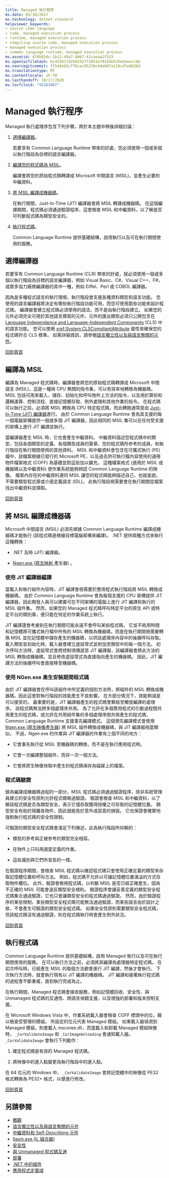 ```yaml
---
title: Managed 執行程序
ms.date: 03/30/2017
ms.technology: dotnet-standard
helpviewer_keywords:
- source code language
- code, managed execution process
- runtime, managed execution process
- compiling source code, managed execution process
- managed execution process
- common language runtime, managed execution process
ms.assetid: 476b03dc-2b12-49a7-b067-41caeaa2f533
ms.openlocfilehash: bc455817d29d2427f3051e79145b535e3eeaccbb
ms.sourcegitcommit: ff5a4eb5cffbcac9521bc44a907a118cd7e8638d
ms.translationtype: MT
ms.contentlocale: zh-TW
ms.lasthandoff: 10/17/2020
ms.locfileid: "92161097"
---
```

# <a name="managed-execution-process"></a>Managed 執行程序
<a name="introduction"></a> Managed 執行處理序包含下列步驟，將於本主題中稍後詳細討論：

1. [選擇編譯器](#choosing_a_compiler)。

     若要享有 Common Language Runtime 帶來的好處，您必須使用一個或多個以執行階段為目標的語言編譯器。

2. [編譯您的程式碼為 MSIL](#compiling_to_msil)。

     編譯會將您的原始程式碼轉譯成 Microsoft 中間語言 (MSIL)，並產生必要的中繼資料。

3. [將 MSIL 編譯成機器碼](#compiling_msil_to_native_code)。

     在執行期間，Just-In-Time (JIT) 編譯器會將 MSIL 轉譯成機器碼。 在這個編譯期間，程式碼必須通過驗證程序，這會檢查 MSIL 和中繼資料，以了解是否可判斷程式碼為類型安全的。

4. [執行程式碼](#running_code)。

     Common Language Runtime 提供基礎結構，啟用執行以及可在執行期間使用的服務。

<a name="choosing_a_compiler"></a>
## <a name="choosing-a-compiler"></a>選擇編譯器
 若要享有 Common Language Runtime (CLR) 帶來的好處，就必須使用一個或多個以執行階段為目標的語言編譯器，例如 Visual Basic、C#、Visual C++、F#，或眾多協力廠商編譯器的其中一種，例如 Eiffel、Perl 或 COBOL 編譯器。

 因為是多種程式語言的執行環境，執行階段會支援各種資料類型和語言功能。 您使用的語言編譯器將決定有哪些執行階段功能可用，而您可使用那些功能來設計程式碼。 編譯器會建立程式碼必須使用的語法，而不是由執行階段建立。 如果您的元件必須完全可用於其他語言撰寫的元件，元件的匯出類型必須只公開包含在 [Language Independence and Language-Independent Components](language-independence-and-language-independent-components.md) (CLS) 中的語言功能。 您可以使用 <xref:System.CLSCompliantAttribute> 屬性來確保您的程式碼符合 CLS 標準。 如需詳細資訊，請參閱[語言獨立性以及與語言無關的元件](language-independence-and-language-independent-components.md)。

 [回到頁首](#introduction)

<a name="compiling_to_msil"></a>
## <a name="compiling-to-msil"></a>編譯為 MSIL
 編譯為 Managed 程式碼時，編譯器會將您的原始程式碼轉譯成 Microsoft 中間語言 (MSIL)，這是一種與 CPU 無關的指令集，可以有效率地轉換為機器碼。 MSIL 包括可用來載入、儲存、初始化和呼叫物件上方法的指令，以及用於算術和邏輯運算、控制流程、直接記憶體存取、例外處理和其他作業的指令。 在程式碼可以執行之前，必須將 MSIL 轉換為 CPU 特定程式碼，而此轉換通常是由 [Just-In-Time (JIT) 編譯器](#compiling_msil_to_native_code)進行。 由於 Common Language Runtime 會為其支援的每一個電腦架構提供一個或多個 JIT 編譯器，因此相同的 MSIL 集可以在任何受支援的架構上進行 JIT 編譯並執行。

 當編譯器產生 MSIL 時，它也會產生中繼資料。 中繼資料描述您程式碼中的類型，包括各個類型的定義、各個類型成員的簽章、您的程式碼所參考的成員，和執行階段在執行期間使用的其他資料。 MSIL 和中繼資料會包含在可攜式執行 (PE) 檔中，該檔案根據已發行的 Microsoft PE，以及過去供可執行檔內容使用的通用物件檔案格式 (COFF) 為基礎並對這些加以擴充。 這種檔案格式 (適用於 MSIL 或機器碼以及中繼資料) 使作業系統能夠辨認 Common Language Runtime 的映像。 檔案內存在的中繼資料連同 MSIL 讓您的程式碼能夠描述自己，也就是說，不需要類型程式庫或介面定義語言 (IDL)。 此執行階段視需要會在執行期間從檔案找出中繼資料並擷取。

 [回到頁首](#introduction)

<a name="compiling_msil_to_native_code"></a>
## <a name="compiling-msil-to-native-code"></a>將 MSIL 編譯成機器碼
 Microsoft 中間語言 (MSIL) 必須先根據 Common Language Runtime 編譯成機器碼才能執行 (該程式碼是根據目標電腦架構來編譯)。 .NET 提供兩種方式來執行這種轉換：

- .NET 及時 (JIT) 編譯器。

- [Ngen.exe (原生映射 ](../framework/tools/ngen-exe-native-image-generator.md)產生器) 。

### <a name="compilation-by-the-jit-compiler"></a>使用 JIT 編譯器編譯
 當載入和執行組件內容時，JIT 編譯會視需要於應用程式執行階段將 MSIL 轉換成機器碼。 由於 Common Language Runtime 會為每個支援的 CPU 架構提供 JIT 編譯器，因此開發人員可以建置可在不同架構的電腦上進行 JIT 編譯和執行的 MSIL 組件集。 然而，如果您的 Managed 程式碼呼叫特定平台的原生 API 或特定平台的類別庫，便只能在特定的作業系統上執行。

 JIT 編譯還會考慮到在執行期間可能永遠不會呼叫某些程式碼。 它並不耗用時間和記憶體將可攜式執行檔中所有的 MSIL 轉換為機器碼，而是在執行期間視需要轉換 MSIL 並在記憶體中儲存產生的機器碼，以供該處理序內容中的後續呼叫存取。 載入類型並初始化時，載入器會建立虛設常式並附加至類型中的每一個方法。 初次呼叫方法時，虛設常式會將控制項傳遞至 JIT 編譯器，該編譯器會將此方法的 MSIL 轉換成機器碼，並且修改虛設常式為直接指向產生的機器碼。 因此，JIT 編譯方法的後續呼叫會直接移至機器碼。

### <a name="install-time-code-generation-using-ngenexe"></a>使用 NGen.exe 產生安裝期間程式碼
 由於 JIT 編譯器會在呼叫該組件中所定義的個別方法時，將組件的 MSIL 轉換成機器碼，因此這會對執行階段的效能產生不良影響。 在大部分情況下，效能稍減是可以接受的。 最重要的是，JIT 編譯器產生的程式碼會繫結至觸發編譯的處理序。 該程式碼無法跨多個處理序共用。 為了允許在多個應用程式的引動過程間共用產生的程式碼，或允許在共用組件集的多個處理序間共用產生的程式碼，Common Language Runtime 支援事先編譯模式。 這個預先編譯模式會使用 [Ngen.exe (原生映像產生器)](../framework/tools/ngen-exe-native-image-generator.md) 將 MSIL 組件轉換成機器碼，與 JIT 編譯器相當類似。 不過，Ngen.exe 的作業與 JIT 編譯器的作業有三個不同的地方：

- 它會事先執行從 MSIL 至機器碼的轉換，而不是在執行應用程式時。

- 它會一次編譯整個組件，而非一次一個方法。

- 它會將原生映像快取中產生的程式碼保存為磁碟上的檔案。

### <a name="code-verification"></a>程式碼驗證
 做為編譯成機器碼過程的一部分，MSIL 程式碼必須通過驗證程序，除非系統管理員建立的安全性原則允許程式碼略過驗證。 驗證會檢查 MSIL 和中繼資料，以了解該程式碼是否為類型安全，表示它僅存取獲得授權之可存取的記憶體位置。 類型安全有助於隔離各物件，因此就能免於意外或惡意的損毀。 它也保證會確實地強制執行程式碼的安全性限制。

 可驗證的類型安全程式碼會滿足下列陳述，此為執行階段所仰賴的：

- 類型的參考與正被參考的類型完全相容。

- 在物件上只叫用適當定義的作業。

- 這些識別與它們所宣告的一樣。

 在驗證程序期間，會檢查 MSIL 程式碼以確認程式碼只會使用正確定義的類型來存取記憶體位置和呼叫方法。 例如，程式碼不允許以可讓記憶體位置滿溢的方式存取物件欄位。 此外，驗證會檢視程式碼，以判斷 MSIL 是否已經正確產生，因為不正確的 MSIL 可能會違反類型安全規則。 驗證程序會讓妥善定義的類型安全程式碼集合通過驗證，它也只會讓類型安全的程式碼通過驗證。 然而，由於驗證程序的某些限制，某些類型安全程式碼可能無法通過驗證，而某些語言由於設計之故，不會產生可驗證的類型安全程式碼。 如果安全性原則需要類型安全程式碼，但該程式碼沒有通過驗證，則在程式碼執行時會產生例外狀況。

 [回到頁首](#introduction)

<a name="running_code"></a>
## <a name="running-code"></a>執行程式碼
 Common Language Runtime 提供基礎結構，啟用 Managed 執行以及可在執行期間使用的服務。 在可以執行方法之前，必須將其編譯為處理器特定程式碼。 在初次呼叫時，已經產生 MSIL 的每個方法都會進行 JIT 編譯，然後才會執行。 下次執行方法時，就會執行現有以 JIT 編譯的機器碼。 JIT 編譯和接著執行程式碼的過程會不斷重複，直到執行完成為止。

 在執行期間，Managed 程式碼會接收服務，例如記憶體回收、安全性、與 Unmanaged 程式碼的互通性、跨語言偵錯支援，以及增強的部署和版本控制支援。

 在 Microsoft Windows Vista 中，作業系統載入器會檢查 COFF 標頭中的位，藉以檢查受管理的模組。 所設定的位元代表 Managed 模組。 如果載入器偵測到 Managed 模組，則會載入 mscoree.dll，而當載入和卸載 Managed 模組映像時， `_CorValidateImage` 和 `_CorImageUnloading` 會通知載入器。 `_CorValidateImage` 會執行下列動作：

1. 確定程式碼是有效的 Managed 程式碼。

2. 將映像中的進入點變更為執行階段中的進入點。

 在 64 位元的 Windows 中， `_CorValidateImage` 會將記憶體中的映像從 PE32 格式轉換為 PE32+ 格式，以便進行修改。

 [回到頁首](#introduction)

## <a name="see-also"></a>另請參閱

- [概觀](../framework/get-started/overview.md)
- [語言獨立性以及與語言無關的元件](language-independence-and-language-independent-components.md)
- [中繼資料和 Self-Describing 元件](metadata-and-self-describing-components.md)
- [Ilasm.exe (IL 組合器) ](../framework/tools/ilasm-exe-il-assembler.md)
- [安全性](security/index.md)
- [與 Unmanaged 程式碼互通](../framework/interop/index.md)
- [部署](../framework/deployment/net-framework-applications.md)
- [.NET 中的組件](assembly/index.md)
- [應用程式定義域](../framework/app-domains/application-domains.md)
